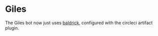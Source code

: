 # Giles

The Giles bot now just uses [baldrick](https://github.com/openastronomy/baldbrick), configured with the circleci artifact plugin.
